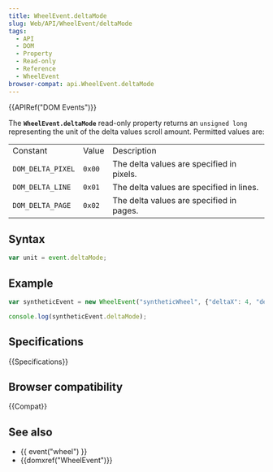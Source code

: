 ```yaml
---
title: WheelEvent.deltaMode
slug: Web/API/WheelEvent/deltaMode
tags:
  - API
  - DOM
  - Property
  - Read-only
  - Reference
  - WheelEvent
browser-compat: api.WheelEvent.deltaMode
---
```

{{APIRef("DOM Events")}}

The **`WheelEvent.deltaMode`** read-only property returns an
`unsigned long` representing the unit of the delta values scroll amount.
Permitted values are:

<table class="standard-table">
  <tbody>
    <tr>
      <td class="header">Constant</td>
      <td class="header">Value</td>
      <td class="header">Description</td>
    </tr>
    <tr>
      <td><code>DOM_DELTA_PIXEL</code></td>
      <td><code>0x00</code></td>
      <td>The delta values are specified in pixels.</td>
    </tr>
    <tr>
      <td><code>DOM_DELTA_LINE</code></td>
      <td><code>0x01</code></td>
      <td>The delta values are specified in lines.</td>
    </tr>
    <tr>
      <td><code>DOM_DELTA_PAGE</code></td>
      <td><code>0x02</code></td>
      <td>The delta values are specified in pages.</td>
    </tr>
  </tbody>
</table>

## Syntax

```js
var unit = event.deltaMode;
```

## Example

```js
var syntheticEvent = new WheelEvent("syntheticWheel", {"deltaX": 4, "deltaMode": 0});

console.log(syntheticEvent.deltaMode);
```

## Specifications

{{Specifications}}

## Browser compatibility

{{Compat}}

## See also

- {{ event("wheel") }}
- {{domxref("WheelEvent")}}

